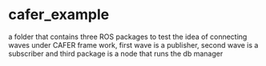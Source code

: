 # cafer_example
a folder that contains three ROS packages to test the idea of connecting waves under CAFER frame work, first wave is a publisher, second wave is a subscriber and third package is a node that runs the db manager 
